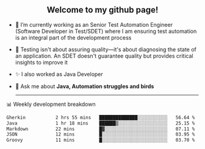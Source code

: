 <h2 align="center">Welcome to my github page!</h2>

- 🔭 I’m currently working as an Senior Test Automation Engineer (Software Developer in Test/SDET) where I am ensuring test automation is an integral part of the development process
- 🎩 Testing isn't about assuring quality—it's about diagnosing the state of an application. An SDET doesn't guarantee quality but provides critical insights to improve it
- ✨ I also worked as Java Developer
- 💬 Ask me about **Java, Automation struggles and birds**
  
  -------
  
📊 Weekly development breakdown

<!--START_SECTION:waka-->

```txt
Gherkin           2 hrs 55 mins   ██████████████░░░░░░░░░░░   56.64 %
Java              1 hr 18 mins    ██████▒░░░░░░░░░░░░░░░░░░   25.15 %
Markdown          22 mins         █▓░░░░░░░░░░░░░░░░░░░░░░░   07.11 %
JSON              12 mins         █░░░░░░░░░░░░░░░░░░░░░░░░   03.95 %
Groovy            11 mins         █░░░░░░░░░░░░░░░░░░░░░░░░   03.70 %
```

<!--END_SECTION:waka-->
